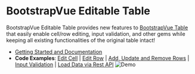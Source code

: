 # BootstrapVue Editable Table

BootstrapVue Editable Table provides new features to [BootstrapVue Table](https://bootstrap-vue.org/docs/components/table) that easily enable cell/row editing, input validation, and other gems while keeping all existing functionalities of the original table intact!

* [Getting Started and Documentation](https://b-editable-table.muhimasri.com)
* **Code Examples**: [Edit Cell](https://codesandbox.io/s/bootstrap-vue-editable-table-wx012?file=/src/App.vue) | [Edit Row](https://codesandbox.io/s/bootstrap-vue-row-editing-7w1scn?file=/src/App.vue) | [Add, Update and Remove Rows](https://codesandbox.io/s/vue-add-remove-table-rows-chtnj?file=/src/App.vue) | [Input Validation](https://codesandbox.io/s/vue-table-validation-pcysqz?file=/src/App.vue) | [Load Data via Rest API](https://codesandbox.io/s/vue-table-load-data-api-cub6i)
![Demo](https://github.com/muhimasri/b-editable-table/blob/main/images/demo.gif)